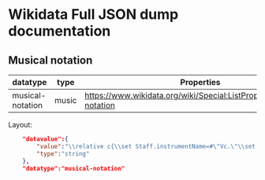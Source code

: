 # Wikidata Full JSON dump documentation

## Musical notation

|datatype|type|Properties
|---|---|----|
|musical-notation|music|<https://www.wikidata.org/wiki/Special:ListProperties/musical-notation>

Layout:

````json
    "datavalue":{
        "value":"\\relative c{\\set Staff.instrumentName=#\"Vc.\"\\set Staff.midiInstrument=#\"cello\"\\set Score.currentBarNumber=#92 \\time 4\/4\\key d \\major\\clef bass \\tempo \"Allegro assai\"2=60\\set Score.tempoHideNote=##t\\bar\"\"fis2\\p(g4a)a(g fis e)d2(e4fis)fis4.(e8)e2fis(g4a)a(g fis e)d2(e4fis)e4.(d8)d2e(fis4d)e(fis8g fis4d)e(fis8g fis4e)d(e a,)fis'~fis fis(g a)a(g fis e)d2(e4fis)e4.(d8)d2}",
        "type":"string"
    },
    "datatype":"musical-notation"
````